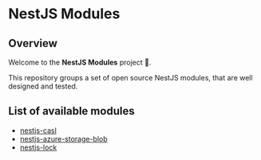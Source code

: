 # NestJS Modules

## Overview
Welcome to the **NestJS Modules** project 👋.

This repository groups a set of open source NestJS modules, that are well designed and tested.

## List of available modules
* [nestjs-casl](./packages/nestjs-casl/README.md)
* [nestjs-azure-storage-blob](./packages/nestjs-azure-storage-blob/README.md)
* [nestjs-lock](./packages/nestjs-lock/README.md)
